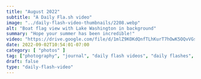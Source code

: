 ```yaml
---
title: "August 2022"
subtitle: "A Daily Fla.sh video"
image: "../daily-flash-video-thumbnails/2208.webp"
alt: "Boat flag view with Lake Washington in background"
summary: "Hope your summer has been incredible!"
video: "https://drive.google.com/file/d/1mlZ9KOKdQnfTLhKurT7hOwK5OQvVGscd/preview"
date: 2022-09-02T10:54:01-07:00
category: [ "photos" ]
tag: ["photography", "journal", "daily flash videos", "daily flashes", "videos" ]
draft: false
type: "daily-flash-video"
---
```

